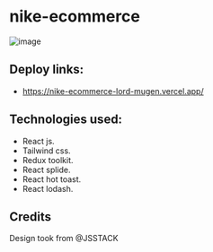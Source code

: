 # nike-ecommerce
![image](https://user-images.githubusercontent.com/79488966/228912183-2f65a61b-882a-48a0-8357-810897e888e0.png)

## Deploy links:
* https://nike-ecommerce-lord-mugen.vercel.app/

## Technologies used:
- React js.
- Tailwind css.
- Redux toolkit.
- React splide.
- React hot toast.
- React lodash.

## Credits
Design took from @JSSTACK 
